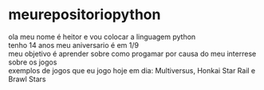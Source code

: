 # meurepositoriopython
ola meu nome é heitor e vou colocar a linguagem python \
tenho 14 anos meu aniversario é em 1/9 \
meu objetivo é aprender sobre como progamar por causa do meu interrese sobre os jogos \
exemplos de jogos que eu jogo hoje em dia: Multiversus, Honkai Star Rail e Brawl Stars 
